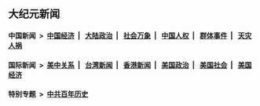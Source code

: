 ## 大纪元新闻

#### 中国新闻 &nbsp;>&nbsp; [中国经济](indexes/ncid283/README.md?09162045) &nbsp;| &nbsp; [大陆政治](indexes/ncid277/README.md?09162045) &nbsp;| &nbsp; [社会万象](indexes/ncid282/README.md?09162045) &nbsp;| &nbsp; [中国人权](indexes/ncid278/README.md?09162045) &nbsp;| &nbsp; [群体事件](indexes/ncid279/README.md?09162045) &nbsp;| &nbsp; [天灾人祸](indexes/ncid280/README.md?09162045)

#### 国际新闻 &nbsp;>&nbsp; [美中关系](indexes/nf1412576/README.md?09162045) &nbsp;| &nbsp; [台湾新闻](indexes/ncid1349361/README.md?09162045) &nbsp;| &nbsp; [香港新闻](indexes/ncid1349362/README.md?09162045) &nbsp;| &nbsp; [美国政治](indexes/ncid1078159/README.md?09162045) &nbsp;| &nbsp; [美国社会](indexes/ncid1078160/README.md?09162045) &nbsp;| &nbsp; [美国经济](indexes/ncid1078158/README.md?09162045)

#### 特别专题 &nbsp;>&nbsp; [中共百年历史](https://github.com/epoch-news/epoch-special/blob/master/README.md?09162045)  
